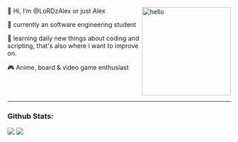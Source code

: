 <p> <img width="200" alt="hello" align="right" src="https://ineedanime.com/wp-content/uploads/2021/09/Tanjirou-demon-slayer.gif"> </img> </p>
<p> 👋 Hi, I’m @LoRDzAlex or just Alex </p>
<p> 👀 currently an software engineering student </p>
<p> 🌱 learning daily new things about coding and scripting, that's also where i want to improve on. </p>
<p> 🎮 Anime, board & video game enthusiast</p>
</br>
</br>
<hr>
<h3>Github Stats:</h3>
<img src="https://github-readme-stats.vercel.app//api/top-langs/?username=LoRDzAlex&show_icons=true&theme=radical"></img>
<img src="https://github-readme-stats.vercel.app//api?username=LoRDzAlex&show_icons=true&theme=radical"></img>




<!---
LoRDzAlex/LoRDzAlex is a ✨ special ✨ repository because its `README.md` (this file) appears on your GitHub profile.
You can click the Preview link to take a look at your changes.
--->

